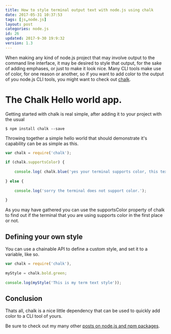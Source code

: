 ```yaml
---
title: How to style terminal output text with node.js using chalk
date: 2017-05-31 10:37:53
tags: [js,node.js]
layout: post
categories: node.js
id: 26
updated: 2017-9-30 19:9:32
version: 1.3
---
```


When making any kind of node.js project that may involve output to the command line interface, it may be desired to style that output, for the sake of adding emphases, or just to make it look nice. Many CLI tools make use of color, for one reason or another, so if you want to add color to the output of you node.js CLI tools, you might want to check out [chalk](https://www.npmjs.com/package/chalk).

<!-- more -->

# The Chalk Hello world app.

Getting started with chalk is real simple, after adding it to your project with the usual

```
$ npm install chalk --save
```

Throwing together a simple hello world that should demonstrate it's capability can be as simple as this.

```js
var chalk = require('chalk');
 
if (chalk.supportsColor) {
 
    console.log( chalk.blue('yes your terminal supports color, this text should be blue.') );
 
} else {
 
    console.log('sorry the terminal does not support color.');
 
}
```

As you may have gathered you can use the supportsColor property of chalk to find out if the terminal that you are using supports color in the first place or not.

## Defining your own style

You can use a chainable API to define a custom style, and set it to a variable, like so.

```js
var chalk = require('chalk'),
 
myStyle = chalk.bold.green;
 
console.log(myStyle('This is my term text style'));
```

## Conclusion

Thats all, chalk is a nice little dependency that can be used to quickly add color to a CLI tool of yours.

Be sure to check out my many other [posts on node.js and npm packages](/categories/node-js/).